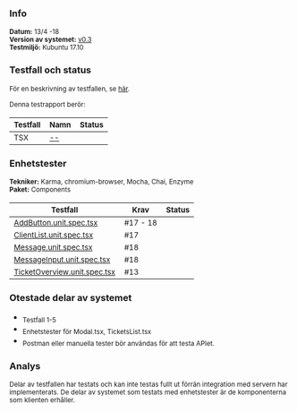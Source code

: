 ### Info
<sub>**Datum:** 13/4 -18</sub>  
<sub>**Version av systemet:** [v0.3]()</sub>  
<sub>**Testmiljö:**  Kubuntu 17.10</sub>

### Testfall och status
<sub>För en beskrivning av testfallen, se [här](https://github.com/1dv611-futurum-project/dokumentation/blob/master/inlämningar/inception/Testspecifikation).</sub>    

<sub>Denna testrapport berör:</sub>  

|<sub>Testfall</sub>|<sub>Namn</sub>|<sub>Status</sub>|
|----|--------|------------|
|<sub>TSX</sub>|<sub>[--](https://github.com/1dv611-futurum-project/dokumentation/blob/master/inlämningar/inception/Testspecifikation.md)</sub>|<sub><img src="http://4.bp.blogspot.com/-3COrhYW7glE/UkxdoBarJfI/AAAAAAAAAwc/lgigiGxjObc/s1600/x_mark_red_circle.png" width="15"></sub>|

### Enhetstester
<sub>**Tekniker:**  Karma, chromium-browser, Mocha, Chai, Enzyme</sub>  
<sub>**Paket:**  Components</sub>

|<sub>Testfall</sub>|<sub>Krav</sub>|<sub>Status</sub>|
|----|--------|------------|
|<sub>[AddButton.unit.spec.tsx](https://github.com/1dv611-futurum-project/futurum-project/blob/client/services/client/test/components/AddButton/AddButton.unit.spec.tsx)</sub>|<sub>#17 - 18</sub>|<sub><img src="https://upload.wikimedia.org/wikipedia/commons/thumb/5/50/Yes_Check_Circle.svg/2000px-Yes_Check_Circle.svg.png" width="15"></sub>|
|<sub>[ClientList.unit.spec.tsx](https://github.com/1dv611-futurum-project/futurum-project/blob/client/services/client/test/components/ClientList/ClientList.unit.spec.tsx)</sub>|<sub>#17</sub>|<sub><img src="https://upload.wikimedia.org/wikipedia/commons/thumb/5/50/Yes_Check_Circle.svg/2000px-Yes_Check_Circle.svg.png" width="15"></sub>|
|<sub>[Message.unit.spec.tsx](https://github.com/1dv611-futurum-project/futurum-project/blob/client/services/client/test/components/Message/Message.unit.spec.tsx)</sub>|<sub>#18</sub>|<sub><img src="https://upload.wikimedia.org/wikipedia/commons/thumb/5/50/Yes_Check_Circle.svg/2000px-Yes_Check_Circle.svg.png" width="15"></sub>|
|<sub>[MessageInput.unit.spec.tsx](https://github.com/1dv611-futurum-project/futurum-project/blob/client/services/client/test/components/MessageInput/MessageInput.unit.spec.tsx)</sub>|<sub>#18</sub>|<sub><img src="https://upload.wikimedia.org/wikipedia/commons/thumb/5/50/Yes_Check_Circle.svg/2000px-Yes_Check_Circle.svg.png" width="15"></sub>|
|<sub>[TicketOverview.unit.spec.tsx](https://github.com/1dv611-futurum-project/futurum-project/blob/client/services/client/test/components/TicketOverview/TicketOverview.unit.spec.tsx)</sub>|<sub>#13</sub>|<sub><img src="https://upload.wikimedia.org/wikipedia/commons/thumb/5/50/Yes_Check_Circle.svg/2000px-Yes_Check_Circle.svg.png" width="15"></sub>|

### Otestade delar av systemet
* <sub>Testfall 1-5</sub> 
* <sub>Enhetstester för Modal.tsx, TicketsList.tsx</sub>  
* <sub>Postman eller manuella tester bör användas för att testa APIet.</sub>  

### Analys
<sub>Delar av testfallen har testats och kan inte testas fullt ut förrän integration med servern har implementerats. De delar av systemet som testats med enhetstester är de komponenterna som klienten erhåller.</sub>
